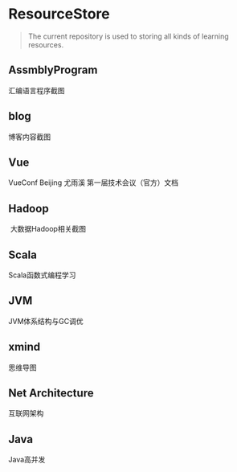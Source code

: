 # ResourceStore

> The current repository is used to storing all kinds of learning resources.

## AssmblyProgram

  汇编语言程序截图

## blog

  博客内容截图

## Vue

  VueConf Beijing 尤雨溪 第一届技术会议（官方）文档

## Hadoop
  大数据Hadoop相关截图

## Scala
  Scala函数式编程学习

## JVM
  JVM体系结构与GC调优

## xmind
  思维导图

## Net Architecture
  互联网架构

## Java
  Java高并发